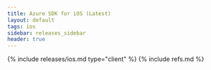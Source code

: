```yaml
---
title: Azure SDK for iOS (Latest)
layout: default
tags: ios
sidebar: releases_sidebar
header: true
---
```

{% include releases/ios.md type="client" %}
{% include refs.md %}